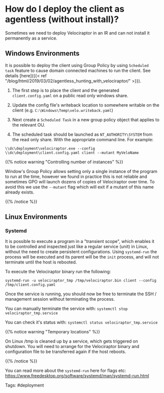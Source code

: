 # How do I deploy the client as agentless (without install)?

Sometimes we need to deploy Velociraptor in an IR and can not install
it permanently as a service.

## Windows Environments

It is possible to deploy the client using Group Policy by using
`Scheduled task` feature to cause domain connected machines to run the
client. See details [here]({{< ref "/blog/html/2019/03/02/agentless_hunting_with_velociraptor/" >}}).

1. The first step is to place the client and the generated
   `client.config.yaml` on a public read only windows share.

2. Update the config file's writeback location to somewhere writable
   on the client (e.g. `C:\Windows\Temp\velo.writeback.yaml`)

3. Next create a `Scheduled Task` in a new group policy object that
   applies to the relevant OU.

4. The scheduled task should be launched as `NT_AUTHORITY\SYSTEM` from
   the read only share. With the appropriate command line. For example:

```
\\dc\deployment\velociraptor.exe --config \\dc\deployment\client.config.yaml client --mutant MyVeloName
```


{{% notice warning "Controlling number of instances" %}}

Window's Group Policy allows setting only a single instance of the
program to run at the time, however we found in practice this is not
reliable and sometimes GPO will launch dozens of copies of
Velociraptor over time. To avoid this we use the `--mutant` flag which
will exit if a mutant of this name already exists.

{{% /notice %}}

## Linux Environments

### Systemd

It is possible to execute a program in a "transient scope", which enables it to be controlled and inspected just like a regular service (unit) in Linux, without the need to create persistent configurations.
Using ```systemd-run``` the process will be executed and its parent will be the `init` process, and will not terminate until the host is rebooted.

To execute the Velociraptor binary run the following:

```
systemd-run -u velociraptor_tmp /tmp/velociraptor.bin client --config /tmp/client.config.yaml
```
Once the service is running, you should now be free to terminate the SSH / management session without terminating the process.

You can manually terminate the service with: ```systemctl stop velociraptor_tmp.service ```

You can check it's status with: ```systemctl status velociraptor_tmp.service```

{{% notice warning "Temporary locations" %}}

On Linux /tmp is cleaned up by a service, which gets triggered on shutdown.
You will need to arrange for the Velociraptor binary and configuration file to be transferred again if the host reboots.

{{% /notice %}}

You can read more about the ```systemd-run``` here for flags etc: https://www.freedesktop.org/software/systemd/man/systemd-run.html


Tags: #deployment
